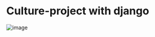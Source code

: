 # Culture-project with django
![image](https://user-images.githubusercontent.com/87809367/156350193-a278539d-aa7f-4fb8-9a3c-36e8bc8162fc.png)
